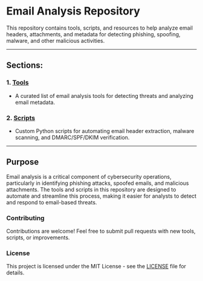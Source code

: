 # Email Analysis Repository

This repository contains tools, scripts, and resources to help analyze email headers, attachments, and metadata for detecting phishing, spoofing, malware, and other malicious activities.

---

## Sections:

### 1. **[Tools](./tools.md)**
   - A curated list of email analysis tools for detecting threats and analyzing email metadata.

### 2. **[Scripts](./scripts.md)**
   - Custom Python scripts for automating email header extraction, malware scanning, and DMARC/SPF/DKIM verification.

---

## Purpose

Email analysis is a critical component of cybersecurity operations, particularly in identifying phishing attacks, spoofed emails, and malicious attachments. The tools and scripts in this repository are designed to automate and streamline this process, making it easier for analysts to detect and respond to email-based threats.

### Contributing

Contributions are welcome! Feel free to submit pull requests with new tools, scripts, or improvements.

### License

This project is licensed under the MIT License - see the [LICENSE](LICENSE) file for details.
